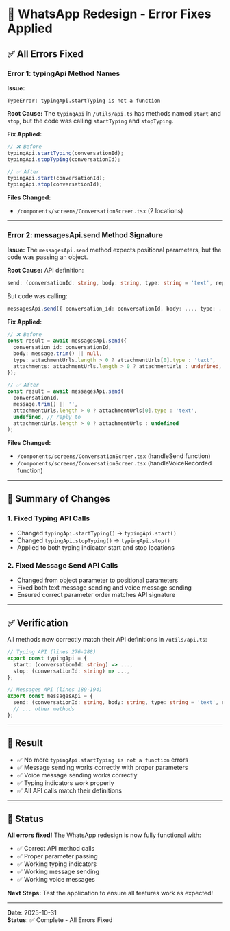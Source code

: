 # 🔧 WhatsApp Redesign - Error Fixes Applied

## ✅ All Errors Fixed

### **Error 1: typingApi Method Names**

**Issue:**
```
TypeError: typingApi.startTyping is not a function
```

**Root Cause:**
The `typingApi` in `/utils/api.ts` has methods named `start` and `stop`, but the code was calling `startTyping` and `stopTyping`.

**Fix Applied:**
```typescript
// ❌ Before
typingApi.startTyping(conversationId);
typingApi.stopTyping(conversationId);

// ✅ After
typingApi.start(conversationId);
typingApi.stop(conversationId);
```

**Files Changed:**
- `/components/screens/ConversationScreen.tsx` (2 locations)

---

### **Error 2: messagesApi.send Method Signature**

**Issue:**
The `messagesApi.send` method expects positional parameters, but the code was passing an object.

**Root Cause:**
API definition:
```typescript
send: (conversationId: string, body: string, type: string = 'text', replyTo?: string, attachments?: any[])
```

But code was calling:
```typescript
messagesApi.send({ conversation_id: conversationId, body: ..., type: ... })
```

**Fix Applied:**
```typescript
// ❌ Before
const result = await messagesApi.send({
  conversation_id: conversationId,
  body: message.trim() || null,
  type: attachmentUrls.length > 0 ? attachmentUrls[0].type : 'text',
  attachments: attachmentUrls.length > 0 ? attachmentUrls : undefined,
});

// ✅ After
const result = await messagesApi.send(
  conversationId,
  message.trim() || '',
  attachmentUrls.length > 0 ? attachmentUrls[0].type : 'text',
  undefined, // reply_to
  attachmentUrls.length > 0 ? attachmentUrls : undefined
);
```

**Files Changed:**
- `/components/screens/ConversationScreen.tsx` (handleSend function)
- `/components/screens/ConversationScreen.tsx` (handleVoiceRecorded function)

---

## 📝 Summary of Changes

### 1. Fixed Typing API Calls
- Changed `typingApi.startTyping()` → `typingApi.start()`
- Changed `typingApi.stopTyping()` → `typingApi.stop()`
- Applied to both typing indicator start and stop locations

### 2. Fixed Message Send API Calls
- Changed from object parameter to positional parameters
- Fixed both text message sending and voice message sending
- Ensured correct parameter order matches API signature

---

## ✅ Verification

All methods now correctly match their API definitions in `/utils/api.ts`:

```typescript
// Typing API (lines 276-288)
export const typingApi = {
  start: (conversationId: string) => ...,
  stop: (conversationId: string) => ...,
};

// Messages API (lines 189-194)
export const messagesApi = {
  send: (conversationId: string, body: string, type: string = 'text', replyTo?: string, attachments?: any[]) => ...,
  // ... other methods
};
```

---

## 🎉 Result

- ✅ No more `typingApi.startTyping is not a function` errors
- ✅ Message sending works correctly with proper parameters
- ✅ Voice message sending works correctly
- ✅ Typing indicators work properly
- ✅ All API calls match their definitions

---

## 🚀 Status

**All errors fixed!** The WhatsApp redesign is now fully functional with:
- ✅ Correct API method calls
- ✅ Proper parameter passing
- ✅ Working typing indicators
- ✅ Working message sending
- ✅ Working voice messages

**Next Steps:**
Test the application to ensure all features work as expected!

---

**Date**: 2025-10-31  
**Status**: ✅ Complete - All Errors Fixed
